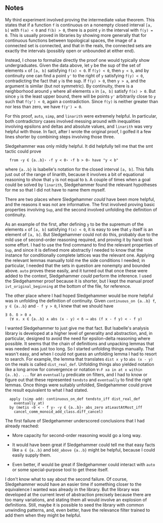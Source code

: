 Notes
-----

My third experiment involved proving the intermediate value theorem. This states that if a function `f` is continuous on a nonempty closed interval `[a, b]` with `f(a) < 0` and `f(b) > 0`, there is a point `y` in the interval with `f(y) = 0`. This is usually proved in libraries by showing more generally that for continuous functions between topological spaces, the image of a connected set is connected, and that in the reals, the connected sets are exactly the intervals (possibly open or unbounded at either end).

Instead, I chose to formalize directly the proof one would typically show undergraduates. Given the data above, let `y` be the sup of the set of elements `x` of `[a, b]` satisfying `f(x) < 0`. If `f(y) < 0`, then `y < b`, and by continuity one can find a point `y'` to the right of `y` satisfying `f(y) < 0`, contradicting the fact that `y` is the sup. If `f(y) > 0`, then `y > a`, and the argument is similar (but not symmetric). By continuity, there is a neighborhood around `y` where all elements `x` in `[a, b]` satisfy `f(x) > 0`. But since `y` is the least upper bound, there will be points `y'` arbitrarily close to `y` such that `f(y') < 0`, again a contradiction. Since `f(y)` is neither greater than nor less than zero, we have `f(y') = 0`.

For this proof, `auto`, `simp`, and `linarith` were extremely helpful. In particular, both contradictory cases involved messing around with inequalities involving epsilons and deltas and absolute values, and `linarith` was very helpful with those. In fact, after I wrote the original proof, I golfed it a few lines shorter by combining steps involving those three.

Sledgehammer was only mildly helpful. It did helpfully tell me that the smt tactic could prove
```
  from ‹y ∈ {a..b}› ‹f y < 0› ‹f b > 0› have "y < b"
```
where `{a..b}` is Isabelle's notation for the closed interval `[a, b]`. This falls just out of the range of linarith, because it involves a bit of equational reasoning to show that `y` is not equal to `b`. A couple of times when a goal could be solved by `linarith`, Sledgehammer found the relevant hypotheses for me so that I did not have to name them myself.

There are two places where Sledgehammer *could* have been more helpful, and the reasons it was not are informative. The first involved proving basic properties involving `Sup`, and the second involved unfolding the definition of continuity.

As an example of the first, after defining `y` to be the supremum of the elements `x` of `[a, b]` satisfying `f(x) < 0`, it is easy to see that `y` itself is an element of `[a, b]`. But Sledgehammer could not do this, probably due to the mild use of second-order reasoning required, and proving it by hand took some effort. I had to use the find command to find the relevant properties of `Sup`, and since it is defined more abstractly I needed to know that the instance for conditionally complete lattices was the relevant one. Applying the relevant lemmas manually told me the side conditions I needed; in particular, I needed that the sets in question are nonempty and bounded above. `auto` proves these easily, and it turned out that once these were added to the context, Sledgehammer *could* perform the inference. I used the Sledgehammer proof because it is shorter, but I kept the manual proof `ivt_original_beginning` at the bottom of the file, for reference.

The other place where I had hoped Sledgehammer would be more helpful was in unfolding the definition of continuity. Given `continuous_on {a..b} f`, `y ∈ {a..b}` and `- f y > 0`, I knew that we should have
```
∃ δ. δ > 0 ∧
  (∀ x. x ∈ {a..b} ∧ abs (x - y) < δ ⟶ abs (f x - f y) < - f y)
```
I wanted Sledgehammer to just give me that fact. But Isabelle's analysis library is developed at a higher level of generality and abstraction, and, in particular, designed to avoid the need for epsilon-delta reasoning where possible. It seems that the chain of definitions and unpacking lemmas that was needed was just too long. So I started unfolding things manually. That wasn't easy, and when I could not guess an unfolding lemma I had to resort to search. For example, the lemma that translates `dist x y` to `abs (x - y)` on the reals is called `dist_real_def`. Unfolding things also yielded notation like a long arrow for convergence or notation `∀⇩F xa in at x within {a..b}. ...` for an `eventually` predicate on filters, and I had to know or figure out that these represented `tendsto` and `eventually` to find the right lemmas. Once things were suitably unfolded, Sledgehammer could prove the result equivalent to what I had stated.
```
  apply (simp add: continuous_on_def tendsto_iff dist_real_def
    eventually_at)
  by (metis ‹0 < - f y› ‹y ∈ {a..b}› abs_zero atLeastAtMost_iff
    cancel_comm_monoid_add_class.diff_cancel)
```

The first failure of Sledgehammer underscored conclusions that I had already reached:

- More capacity for second-order reasoning would go a long way.

- It would have been great if Sledgehammer could tell me that easy facts like `a ∈ {a..b}` and `bdd_above {a..b}` might be helpful, because I could easily supply them.

- Even better, if would be great if Sledgehammer could interact with `auto` or some special-purpose tool to get these itself.

I don't know what to say about the second failure. Of course, Sledgehammer would have an easier time if something closer to the equivalence I wanted was already in the library. But the library was developed at the current level of abstraction precisely because there are too many variations, and stating them all would involve an explosion of definitions. Still, maybe it is possible to seed the library with common unwinding patterns, and, even better, have the relevance filter trained to add them when they might be helpful.